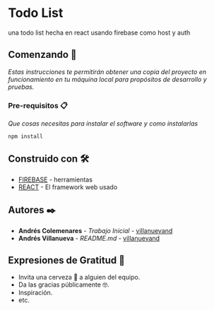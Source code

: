 # Todo List

una todo list hecha en react usando firebase como host y auth

## Comenzando 🚀

_Estas instrucciones te permitirán obtener una copia del proyecto en funcionamiento en tu máquina local para propósitos de desarrollo y pruebas._


### Pre-requisitos 📋

_Que cosas necesitas para instalar el software y como instalarlas_

```
npm install
```


## Construido con 🛠️


* [FIREBASE](http://www.firebase.com) - herramientas
* [REACT](https://react.com/) - El framework web usado




## Autores ✒️


* **Andrés Colemenares** - *Trabajo Inicial* - [villanuevand](https://github.com/Raethandres)
* **Andrés Villanueva** - *README.md* - [villanuevand](https://github.com/villanuevand)


## Expresiones de Gratitud 🎁

* Invita una cerveza 🍺 a alguien del equipo. 
* Da las gracias públicamente 🤓.
* Inspiración.
* etc.
